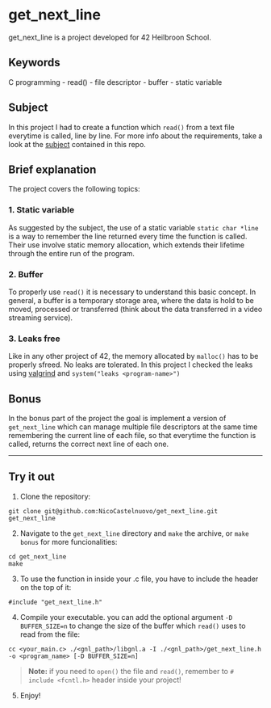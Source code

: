 # get_next_line

get_next_line is a project developed for 42 Heilbroon School.

## Keywords
C programming - read() - file descriptor - buffer - static variable

## Subject
In this project I had to create a function which `read()` from a text file everytime is called, line by line. For more info about the requirements, take a look at the [subject](en.subject.pdf) contained in this repo.

## Brief explanation
The project covers the following topics:

### 1. Static variable
As suggested by the subject, the use of a static variable `static char *line` is a way to remember the line returned every time the function is called. Their use involve static memory allocation, which extends their lifetime through the entire run of the program.

### 2. Buffer
To properly use `read()` it is necessary to understand this basic concept. In general, a buffer is a temporary storage area, where the data is hold to be moved, processed or transferred (think about the data transferred in a video streaming service).

### 3. Leaks free
Like in any other project of 42, the memory allocated by `malloc()` has to be properly sfreed. No leaks are tolerated. In this project I checked the leaks using [valgrind](https://valgrind.org/) and `system("leaks <program-name>")`

## Bonus
In the bonus part of the project the goal is implement a version of `get_next_line` which can manage multiple file descriptors at the same time remembering the current line of each file, so that everytime the function is called, returns the correct next line of each one.

---

## Try it out
1. Clone the repository:
```
git clone git@github.com:NicoCastelnuovo/get_next_line.git get_next_line
```
2. Navigate to the `get_next_line` directory and `make` the archive, or `make bonus` for more funcionalities:
```
cd get_next_line
make
```
3. To use the function in inside your .c file, you have to include the header on the top of it:
```
#include "get_next_line.h"
```
4. Compile your executable. you can add the optional argument `-D BUFFER_SIZE=n` to change the size of the buffer which `read()` uses to read from the file:
```
cc <your_main.c> ./<gnl_path>/libgnl.a -I ./<gnl_path>/get_next_line.h -o <program_name> [-D BUFFER_SIZE=n]
```
> **Note:** if you need to `open()` the file and `read()`, remember to `# include <fcntl.h>` header inside your project!

5. Enjoy!

